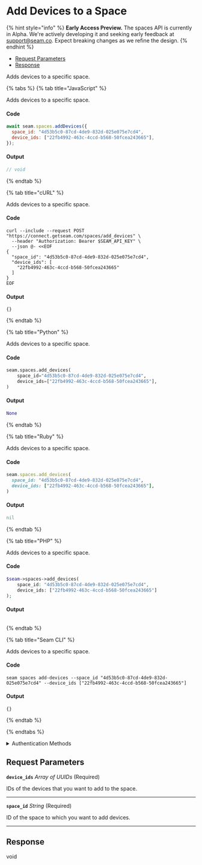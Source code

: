 # Add Devices to a Space
{% hint style="info" %}
**Early Access Preview.** The spaces API is currently in Alpha. We're actively developing it and seeking early feedback at [support@seam.co](mailto:support@seam.co). Expect breaking changes as we refine the design.
{% endhint %}

- [Request Parameters](#request-parameters)
- [Response](#response)

Adds devices to a specific space.


{% tabs %}
{% tab title="JavaScript" %}

Adds devices to a specific space.

#### Code

```javascript
await seam.spaces.addDevices({
  space_id: "4d53b5c0-87cd-4de9-832d-025e075e7cd4",
  device_ids: ["22fb4992-463c-4ccd-b568-50fcea243665"],
});
```

#### Output

```javascript
// void
```
{% endtab %}

{% tab title="cURL" %}

Adds devices to a specific space.

#### Code

```curl
curl --include --request POST "https://connect.getseam.com/spaces/add_devices" \
  --header "Authorization: Bearer $SEAM_API_KEY" \
  --json @- <<EOF
{
  "space_id": "4d53b5c0-87cd-4de9-832d-025e075e7cd4",
  "device_ids": [
    "22fb4992-463c-4ccd-b568-50fcea243665"
  ]
}
EOF
```

#### Output

```curl
{}
```
{% endtab %}

{% tab title="Python" %}

Adds devices to a specific space.

#### Code

```python
seam.spaces.add_devices(
    space_id="4d53b5c0-87cd-4de9-832d-025e075e7cd4",
    device_ids=["22fb4992-463c-4ccd-b568-50fcea243665"],
)
```

#### Output

```python
None
```
{% endtab %}

{% tab title="Ruby" %}

Adds devices to a specific space.

#### Code

```ruby
seam.spaces.add_devices(
  space_id: "4d53b5c0-87cd-4de9-832d-025e075e7cd4",
  device_ids: ["22fb4992-463c-4ccd-b568-50fcea243665"],
)
```

#### Output

```ruby
nil
```
{% endtab %}

{% tab title="PHP" %}

Adds devices to a specific space.

#### Code

```php
$seam->spaces->add_devices(
    space_id: "4d53b5c0-87cd-4de9-832d-025e075e7cd4",
    device_ids: ["22fb4992-463c-4ccd-b568-50fcea243665"]
);
```

#### Output

```php

```
{% endtab %}

{% tab title="Seam CLI" %}

Adds devices to a specific space.

#### Code

```seam_cli
seam spaces add-devices --space_id "4d53b5c0-87cd-4de9-832d-025e075e7cd4" --device_ids ["22fb4992-463c-4ccd-b568-50fcea243665"]
```

#### Output

```seam_cli
{}
```
{% endtab %}

{% endtabs %}


<details>

<summary>Authentication Methods</summary>

- API key
- Personal access token
  <br>Must also include the `seam-workspace` header in the request.

To learn more, see [Authentication](https://docs.seam.co/latest/api/authentication).
</details>

## Request Parameters

**`device_ids`** *Array* *of UUIDs* (Required)

IDs of the devices that you want to add to the space.

---

**`space_id`** *String* (Required)

ID of the space to which you want to add devices.

---


## Response

void

